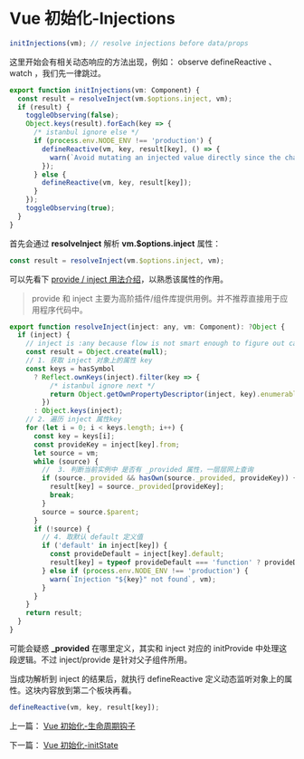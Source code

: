 # Vue 初始化-Injections

```js
initInjections(vm); // resolve injections before data/props
```

这里开始会有相关动态响应的方法出现，例如： observe defineReactive 、watch ，我们先一律跳过。

```js
export function initInjections(vm: Component) {
  const result = resolveInject(vm.$options.inject, vm);
  if (result) {
    toggleObserving(false);
    Object.keys(result).forEach(key => {
      /* istanbul ignore else */
      if (process.env.NODE_ENV !== 'production') {
        defineReactive(vm, key, result[key], () => {
          warn(`Avoid mutating an injected value directly since the changes will be ` + `overwritten whenever the provided component re-renders. ` + `injection being mutated: "${key}"`, vm);
        });
      } else {
        defineReactive(vm, key, result[key]);
      }
    });
    toggleObserving(true);
  }
}
```

首先会通过 **resolveInject** 解析 **vm.\$options.inject** 属性：

```js
const result = resolveInject(vm.$options.inject, vm);
```

可以先看下 [provide / inject 用法介绍](https://cn.vuejs.org/v2/api/#provide-inject)，以熟悉该属性的作用。

> provide 和 inject 主要为高阶插件/组件库提供用例。并不推荐直接用于应用程序代码中。

```js
export function resolveInject(inject: any, vm: Component): ?Object {
  if (inject) {
    // inject is :any because flow is not smart enough to figure out cached
    const result = Object.create(null);
    // 1. 获取 inject 对象上的属性 key
    const keys = hasSymbol
      ? Reflect.ownKeys(inject).filter(key => {
          /* istanbul ignore next */
          return Object.getOwnPropertyDescriptor(inject, key).enumerable;
        })
      : Object.keys(inject);
    // 2. 遍历 inject 属性key
    for (let i = 0; i < keys.length; i++) {
      const key = keys[i];
      const provideKey = inject[key].from;
      let source = vm;
      while (source) {
        //  3. 判断当前实例中 是否有 _provided 属性，一层层网上查询
        if (source._provided && hasOwn(source._provided, provideKey)) {
          result[key] = source._provided[provideKey];
          break;
        }
        source = source.$parent;
      }
      if (!source) {
        // 4. 取默认 default 定义值
        if ('default' in inject[key]) {
          const provideDefault = inject[key].default;
          result[key] = typeof provideDefault === 'function' ? provideDefault.call(vm) : provideDefault;
        } else if (process.env.NODE_ENV !== 'production') {
          warn(`Injection "${key}" not found`, vm);
        }
      }
    }
    return result;
  }
}
```

可能会疑惑 **\_provided** 在哪里定义，其实和 inject 对应的 initProvide 中处理这段逻辑。不过 inject/provide 是针对父子组件所用。

当成功解析到 inject 的结果后，就执行 defineReactive 定义动态监听对象上的属性。这块内容放到第二个板块再看。

```js
defineReactive(vm, key, result[key]);
```

上一篇： [Vue 初始化-生命周期钩子](./vue_learn_207_init_lifeHook.md)

下一篇： [Vue 初始化-initState](./vue_learn_209_init_state.md)
